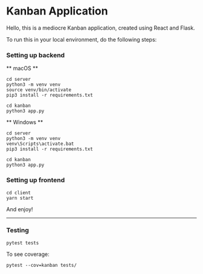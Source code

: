 # Kanban Application

Hello, this is a mediocre Kanban application, created using React and Flask. 

To run this in your local environment, do the following steps:

### Setting up backend

** macOS ** 
```
cd server
python3 -m venv venv
source venv/bin/activate
pip3 install -r requirements.txt

cd kanban
python3 app.py
```

** Windows **
```
cd server
python3 -m venv venv
venv\Scripts\activate.bat
pip3 install -r requirements.txt

cd kanban
python3 app.py
```

### Setting up frontend
```
cd client
yarn start
```

And enjoy!

---
### Testing
```
pytest tests
```

To see coverage:
```
pytest --cov=kanban tests/
```